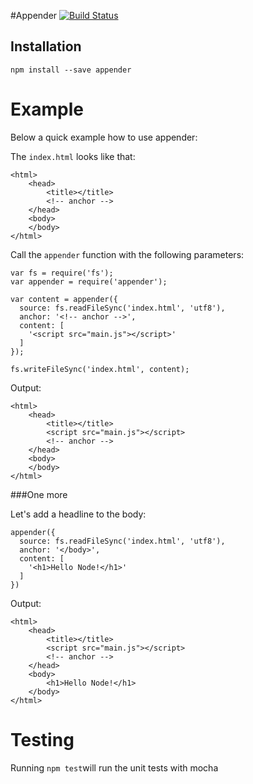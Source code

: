#Appender [![Build Status](https://travis-ci.org/stefanbuck/appender.png?branch=master)](https://travis-ci.org/stefanbuck/appender)


## Installation

```npm install --save appender```

# Example

Below a quick example how to use appender:


The ```index.html``` looks like that:

```
<html>
	<head>
		<title></title>
		<!-- anchor -->
	</head>
	<body>
	</body>
</html>
```
Call the ```appender``` function with the following parameters:

```
var fs = require('fs');
var appender = require('appender');

var content = appender({
  source: fs.readFileSync('index.html', 'utf8'),
  anchor: '<!-- anchor -->',
  content: [
    '<script src="main.js"></script>'
  ]
});

fs.writeFileSync('index.html', content);
```

Output: 

```
<html>
	<head>
		<title></title>
		<script src="main.js"></script>
		<!-- anchor -->
	</head>
	<body>
	</body>
</html>
```

###One more

Let's add a headline to the body:

```
appender({
  source: fs.readFileSync('index.html', 'utf8'),
  anchor: '</body>',
  content: [
    '<h1>Hello Node!</h1>'
  ]
})
```

Output: 

```
<html>
	<head>
		<title></title>
		<script src="main.js"></script>
		<!-- anchor -->
	</head>
	<body>
		<h1>Hello Node!</h1>
	</body>
</html>
```

# Testing
Running ```npm test```will run the unit tests with mocha
